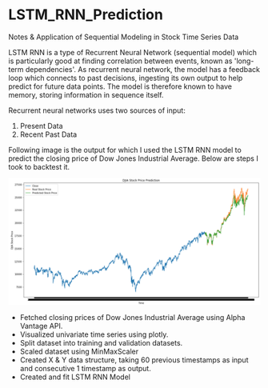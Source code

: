 # LSTM_RNN_Prediction
Notes &amp; Application of Sequential Modeling in Stock Time Series Data

LSTM RNN is a type of Recurrent Neural Network (sequential model) which is particularly good at finding correlation between events, known as 'long-term dependencies'. As recurrent neural network, the model has a feedback loop which connects to past decisions, ingesting its own output to help predict for future data points. The model is therefore known to have memory, storing information in sequence itself.

Recurrent neural networks uses two sources of input:
1. Present Data
2. Recent Past Data

Following image is the output for which I used the LSTM RNN model to predict the closing price of Dow Jones Industrial Average. Below are steps I took to backtest it.

![header](images/pic.png)

- Fetched closing prices of Dow Jones Industrial Average using Alpha Vantage API.
- Visualized univariate time series using plotly.
- Split dataset into training and validation datasets.
- Scaled dataset using MinMaxScaler
- Created X & Y data structure, taking 60 previous timestamps as input and consecutive 1 timestamp as output.
- Created and fit LSTM RNN Model

